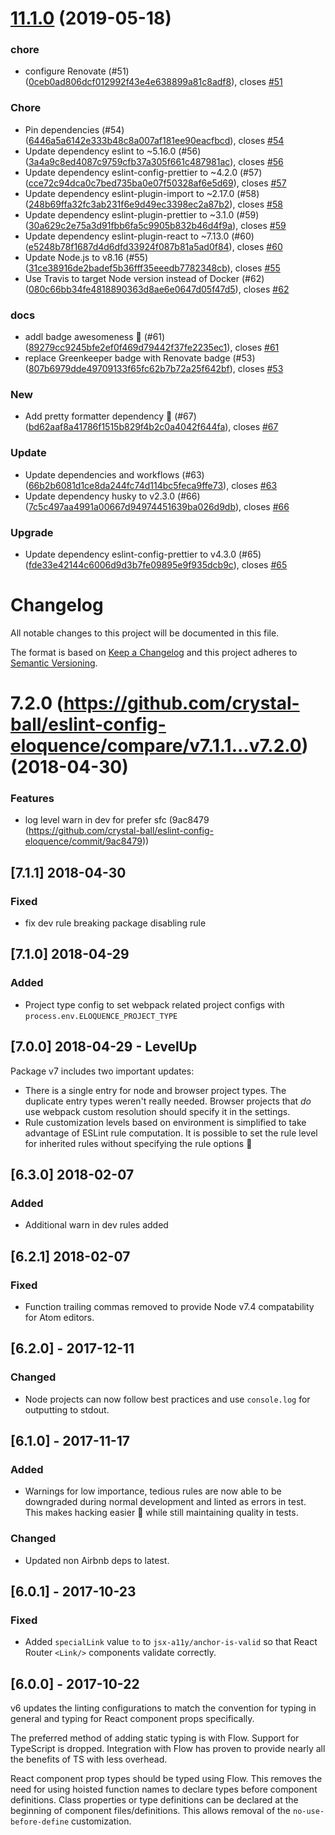 # [11.1.0](https://github.com/crystal-ball/eslint-config-eloquence/compare/v11.0.0...v11.1.0) (2019-05-18)


### chore

* configure Renovate (#51) ([0ceb0ad806dcf012992f43e4e638899a81c8adf8](https://github.com/crystal-ball/eslint-config-eloquence/commit/0ceb0ad806dcf012992f43e4e638899a81c8adf8)), closes [#51](https://github.com/crystal-ball/eslint-config-eloquence/issues/51)

### Chore

* Pin dependencies (#54) ([6446a5a6142e333b48c8a007af181ee90eacfbcd](https://github.com/crystal-ball/eslint-config-eloquence/commit/6446a5a6142e333b48c8a007af181ee90eacfbcd)), closes [#54](https://github.com/crystal-ball/eslint-config-eloquence/issues/54)
* Update dependency eslint to ~5.16.0 (#56) ([3a4a9c8ed4087c9759cfb37a305f661c487981ac](https://github.com/crystal-ball/eslint-config-eloquence/commit/3a4a9c8ed4087c9759cfb37a305f661c487981ac)), closes [#56](https://github.com/crystal-ball/eslint-config-eloquence/issues/56)
* Update dependency eslint-config-prettier to ~4.2.0 (#57) ([cce72c94dca0c7bed735ba0e07f50328af6e5d69](https://github.com/crystal-ball/eslint-config-eloquence/commit/cce72c94dca0c7bed735ba0e07f50328af6e5d69)), closes [#57](https://github.com/crystal-ball/eslint-config-eloquence/issues/57)
* Update dependency eslint-plugin-import to ~2.17.0 (#58) ([248b69ffa32fc3ab231f6e9d49ec3398ec2a87b2](https://github.com/crystal-ball/eslint-config-eloquence/commit/248b69ffa32fc3ab231f6e9d49ec3398ec2a87b2)), closes [#58](https://github.com/crystal-ball/eslint-config-eloquence/issues/58)
* Update dependency eslint-plugin-prettier to ~3.1.0 (#59) ([30a629c2e75a3d91fbb6fa5c9905b832b46d4f9a](https://github.com/crystal-ball/eslint-config-eloquence/commit/30a629c2e75a3d91fbb6fa5c9905b832b46d4f9a)), closes [#59](https://github.com/crystal-ball/eslint-config-eloquence/issues/59)
* Update dependency eslint-plugin-react to ~7.13.0 (#60) ([e5248b78f1687d4d6dfd33924f087b81a5ad0f84](https://github.com/crystal-ball/eslint-config-eloquence/commit/e5248b78f1687d4d6dfd33924f087b81a5ad0f84)), closes [#60](https://github.com/crystal-ball/eslint-config-eloquence/issues/60)
* Update Node.js to v8.16 (#55) ([31ce38916de2badef5b36fff35eeedb7782348cb](https://github.com/crystal-ball/eslint-config-eloquence/commit/31ce38916de2badef5b36fff35eeedb7782348cb)), closes [#55](https://github.com/crystal-ball/eslint-config-eloquence/issues/55)
* Use Travis to target Node version instead of Docker (#62) ([080c66bb34fe4818890363d8ae6e0647d05f47d5](https://github.com/crystal-ball/eslint-config-eloquence/commit/080c66bb34fe4818890363d8ae6e0647d05f47d5)), closes [#62](https://github.com/crystal-ball/eslint-config-eloquence/issues/62)

### docs

* addl badge awesomeness 💖 (#61) ([89279cc9245bfe2ef0f469d79442f37fe2235ec1](https://github.com/crystal-ball/eslint-config-eloquence/commit/89279cc9245bfe2ef0f469d79442f37fe2235ec1)), closes [#61](https://github.com/crystal-ball/eslint-config-eloquence/issues/61)
* replace Greenkeeper badge with Renovate badge (#53) ([807b6979dde49709133f65fc62b7b72a25f642bf](https://github.com/crystal-ball/eslint-config-eloquence/commit/807b6979dde49709133f65fc62b7b72a25f642bf)), closes [#53](https://github.com/crystal-ball/eslint-config-eloquence/issues/53)

### New

* Add pretty formatter dependency 💖 (#67) ([bd62aaf8a41786f1515b829f4b2c0a4042f644fa](https://github.com/crystal-ball/eslint-config-eloquence/commit/bd62aaf8a41786f1515b829f4b2c0a4042f644fa)), closes [#67](https://github.com/crystal-ball/eslint-config-eloquence/issues/67)

### Update

* Update dependencies and workflows (#63) ([66b2b6081d1ce8da244fc74d114bc5feca9ffe73](https://github.com/crystal-ball/eslint-config-eloquence/commit/66b2b6081d1ce8da244fc74d114bc5feca9ffe73)), closes [#63](https://github.com/crystal-ball/eslint-config-eloquence/issues/63)
* Update dependency husky to v2.3.0 (#66) ([7c5c497aa4991a00667d94974451639ba026d9db](https://github.com/crystal-ball/eslint-config-eloquence/commit/7c5c497aa4991a00667d94974451639ba026d9db)), closes [#66](https://github.com/crystal-ball/eslint-config-eloquence/issues/66)

### Upgrade

* Update dependency eslint-config-prettier to v4.3.0 (#65) ([fde33e42144c6006d9d3b7fe09895e9f935dcb9c](https://github.com/crystal-ball/eslint-config-eloquence/commit/fde33e42144c6006d9d3b7fe09895e9f935dcb9c)), closes [#65](https://github.com/crystal-ball/eslint-config-eloquence/issues/65)

# Changelog

All notable changes to this project will be documented in this file.

The format is based on [Keep a Changelog](http://keepachangelog.com/en/1.0.0/)
and this project adheres to
[Semantic Versioning](http://semver.org/spec/v2.0.0.html).

<a name="7.2.0"></a>

# 7.2.0 (https://github.com/crystal-ball/eslint-config-eloquence/compare/v7.1.1...v7.2.0) (2018-04-30)

### Features

- log level warn in dev for prefer sfc (9ac8479
  (https://github.com/crystal-ball/eslint-config-eloquence/commit/9ac8479))

## [7.1.1] 2018-04-30

### Fixed

- fix dev rule breaking package disabling rule

## [7.1.0] 2018-04-29

### Added

- Project type config to set webpack related project configs with
  `process.env.ELOQUENCE_PROJECT_TYPE`

## [7.0.0] 2018-04-29 - LevelUp

Package v7 includes two important updates:

- There is a single entry for node and browser project types. The duplicate
  entry types weren't really needed. Browser projects that _do_ use webpack
  custom resolution should specify it in the settings.
- Rule customization levels based on environment is simplified to take advantage
  of ESLint rule computation. It is possible to set the rule level for inherited
  rules without specifying the rule options 🎉

## [6.3.0] 2018-02-07

### Added

- Additional warn in dev rules added

## [6.2.1] 2018-02-07

### Fixed

- Function trailing commas removed to provide Node v7.4 compatability for Atom
  editors.

## [6.2.0] - 2017-12-11

### Changed

- Node projects can now follow best practices and use `console.log` for
  outputting to stdout.

## [6.1.0] - 2017-11-17

### Added

- Warnings for low importance, tedious rules are now able to be downgraded
  during normal development and linted as errors in test. This makes hacking
  easier 🎉 while still maintaining quality in tests.

### Changed

- Updated non Airbnb deps to latest.

## [6.0.1] - 2017-10-23

### Fixed

- Added `specialLink` value `to` to `jsx-a11y/anchor-is-valid` so that React
  Router `<Link/>` components validate correctly.

## [6.0.0] - 2017-10-22

v6 updates the linting configurations to match the convention for typing in
general and typing for React component props specifically.

The preferred method of adding static typing is with Flow. Support for
TypeScript is dropped. Integration with Flow has proven to provide nearly all
the benefits of TS with less overhead.

React component prop types should be typed using Flow. This removes the need for
using hoisted function names to declare types before component definitions.
Class properties or type definitions can be declared at the beginning of
component files/definitions. This allows removal of the `no-use-before-define`
customization.
